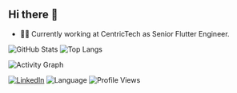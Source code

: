 ## Hi there 👋
- 👨‍💻 Currently working at CentricTech as Senior Flutter Engineer.
  
![GitHub Stats](https://github-readme-stats.vercel.app/api?username=kunalmanshani&show_icons=true)
![Top Langs](https://github-readme-stats.vercel.app/api/top-langs/?username=kunalmanshani)

![Activity Graph](https://activity-graph.herokuapp.com/graph?username=kunalmanshani&theme=github)
<!-- ![GIF](https://media.giphy.com/media/l4FGuhL4U2WyjdkaY/giphy.gif) -->
[![LinkedIn](https://img.shields.io/badge/LinkedIn-blue?logo=linkedin)](https://linkedin.com/in/yourprofile)
  ![Language](https://img.shields.io/badge/Language-Dart-blue) ![Profile Views](https://komarev.com/ghpvc/?username=kunalmanshani&color=blue)







<!--
**kunalmanshani/kunalmanshani** is a ✨ _special_ ✨ repository because its `README.md` (this file) appears on your GitHub profile.

Here are some ideas to get you started:

- 🔭 I’m currently working on ...
- 🌱 I’m currently learning ...
- 👯 I’m looking to collaborate on ...
- 🤔 I’m looking for help with ...
- 💬 Ask me about ...
- 📫 How to reach me: ...
- 😄 Pronouns: ...
- ⚡ Fun fact: ...
-->
